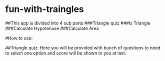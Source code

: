# fun-with-traingles
##This app is divided into 4 sub parts
###Triangle quiz
###Is Triangle
###Calculate Hypotenuse
###Calculate Area

#How to use:

##Triangle quiz:
Here you will be provided with bunch of questions to need to select one option and score will be shown to you at last.
